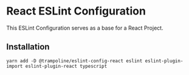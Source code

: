 # React ESLint Configuration

This ESLint Configuration serves as a base for a React Project.

## Installation

```shell
yarn add -D @trampoline/eslint-config-react eslint eslint-plugin-import eslint-plugin-react typescript
```
